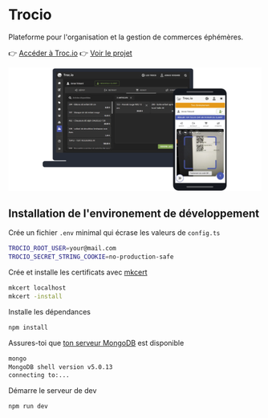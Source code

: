 # Trocio

Plateforme pour l'organisation et la gestion de commerces éphémères.

👉 [Accéder à Troc.io](https://troc.io)
👉 [Voir le projet](https://github.com/users/PeufOne/projects/5)

![Screenshots de trocio](./src/assets/images/screenshots.png)

## Installation de l'environement de développement

Crée un fichier `.env` minimal qui écrase les valeurs de `config.ts`

```zsh
TROCIO_ROOT_USER=your@mail.com
TROCIO_SECRET_STRING_COOKIE=no-production-safe
```

Crée et installe les certificats avec [mkcert](https://github.com/FiloSottile/mkcert)

```zsh
mkcert localhost
mkcert -install
```

Installe les dépendances

```zsh
npm install
```

Assures-toi que [ton serveur MongoDB](https://www.mongodb.com/try/download/community) est disponible

```zsh
mongo
MongoDB shell version v5.0.13
connecting to:...
```

Démarre le serveur de dev

```zsh
npm run dev
```
